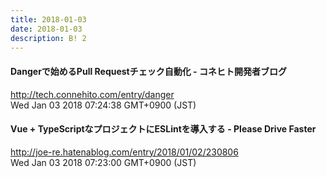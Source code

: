 ```yaml
---
title: 2018-01-03
date: 2018-01-03
description: B! 2
---
```


#### Dangerで始めるPull Requestチェック自動化 - コネヒト開発者ブログ
http://tech.connehito.com/entry/danger<br>
Wed Jan 03 2018 07:24:38 GMT+0900 (JST)<br>


#### Vue + TypeScriptなプロジェクトにESLintを導入する - Please Drive Faster
http://joe-re.hatenablog.com/entry/2018/01/02/230806<br>
Wed Jan 03 2018 07:23:00 GMT+0900 (JST)<br>


